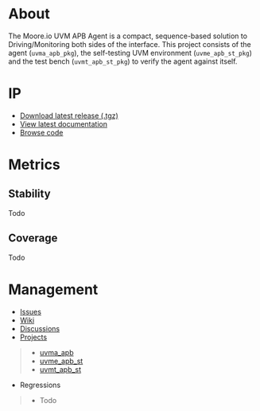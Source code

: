 # About
The Moore.io UVM APB Agent is a compact, sequence-based solution to Driving/Monitoring both sides of the interface.  This project consists of the agent (`uvma_apb_pkg`), the self-testing UVM environment (`uvme_apb_st_pkg`) and the test bench (`uvmt_apb_st_pkg`) to verify the agent against itself.

# IP
* [Download latest release (.tgz)](Todo)
* [View latest documentation](Todo)
* [Browse code](https://github.com/Datum-Technology-Corporation/uvma_apb/tree/main/dv/uvma_apb)

# Metrics
## Stability
Todo

## Coverage
Todo

# Management
* [Issues](https://github.com/Datum-Technology-Corporation/uvma_apb/issues)
* [Wiki](https://github.com/Datum-Technology-Corporation/uvma_apb/wiki)
* [Discussions](https://github.com/Datum-Technology-Corporation/uvma_apb/discussions)
* [Projects](https://github.com/Datum-Technology-Corporation/uvma_apb/projects)
> * [uvma_apb](https://github.com/Datum-Technology-Corporation/uvma_apb/projects/1)
> * [uvme_apb_st](https://github.com/Datum-Technology-Corporation/uvma_apb/projects/2)
> * [uvmt_apb_st](https://github.com/Datum-Technology-Corporation/uvma_apb/projects/3)
* Regressions
> * Todo
